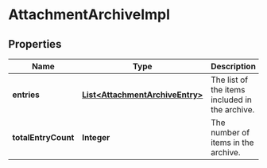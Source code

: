 

# AttachmentArchiveImpl


## Properties

Name | Type | Description | Notes
------------ | ------------- | ------------- | -------------
**entries** | [**List&lt;AttachmentArchiveEntry&gt;**](AttachmentArchiveEntry.md) | The list of the items included in the archive. |  [optional]
**totalEntryCount** | **Integer** | The number of items in the archive. |  [optional]



